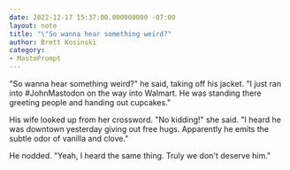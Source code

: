 ```yaml
---
date: 2022-12-17 15:37:00.000000000 -07:00
layout: note
title: "\"So wanna hear something weird?"
author: Brett Kosinski
category:
- MastoPrompt
---
```

"So wanna hear something weird?" he said, taking off his jacket. "I just ran into #JohnMastodon on the way into Walmart. He was standing there greeting people and handing out cupcakes."

His wife looked up from her crossword. "No kidding!" she said. "I heard he was downtown yesterday giving out free hugs. Apparently he emits the subtle odor of vanilla and clove."

He nodded. "Yeah, I heard the same thing. Truly we don't deserve him."